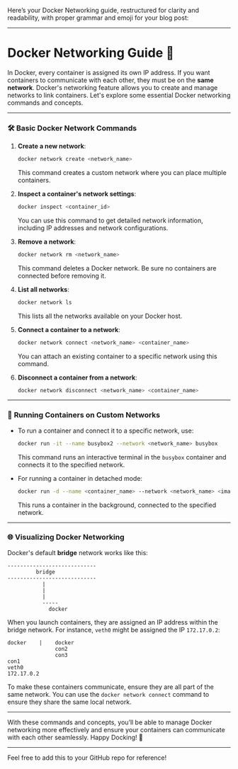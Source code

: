 Here’s your Docker Networking guide, restructured for clarity and readability, with proper grammar and emoji for your blog post:

---

# Docker Networking Guide 🐳

In Docker, every container is assigned its own IP address. If you want containers to communicate with each other, they must be on the **same network**. Docker's networking feature allows you to create and manage networks to link containers. Let's explore some essential Docker networking commands and concepts.

---

### 🛠️ **Basic Docker Network Commands**

1. **Create a new network**:
   ```bash
   docker network create <network_name>
   ```
   This command creates a custom network where you can place multiple containers.

2. **Inspect a container's network settings**:
   ```bash
   docker inspect <container_id>
   ```
   You can use this command to get detailed network information, including IP addresses and network configurations.

3. **Remove a network**:
   ```bash
   docker network rm <network_name>
   ```
   This command deletes a Docker network. Be sure no containers are connected before removing it.

4. **List all networks**:
   ```bash
   docker network ls
   ```
   This lists all the networks available on your Docker host.

5. **Connect a container to a network**:
   ```bash
   docker network connect <network_name> <container_name>
   ```
   You can attach an existing container to a specific network using this command.

6. **Disconnect a container from a network**:
   ```bash
   docker network disconnect <network_name> <container_name>
   ```

---

### 🚀 **Running Containers on Custom Networks**

- To run a container and connect it to a specific network, use:
   ```bash
   docker run -it --name busybox2 --network <network_name> busybox
   ```
   This command runs an interactive terminal in the `busybox` container and connects it to the specified network.

- For running a container in detached mode:
   ```bash
   docker run -d --name <container_name> --network <network_name> <image_name>
   ```
   This runs a container in the background, connected to the specified network.

---

### 🌐 **Visualizing Docker Networking**

Docker's default **bridge** network works like this:

```
----------------------------
         bridge
----------------------------
           |
           |
           |
           -----
             docker
```

When you launch containers, they are assigned an IP address within the bridge network. For instance, `veth0` might be assigned the IP `172.17.0.2`:

```
docker    |    docker
               con2
               con3  
con1
veth0
172.17.0.2
```

To make these containers communicate, ensure they are all part of the same network. You can use the `docker network connect` command to ensure they share the same local network.

---

With these commands and concepts, you’ll be able to manage Docker networking more effectively and ensure your containers can communicate with each other seamlessly. Happy Docking! 🐳

---

Feel free to add this to your GitHub repo for reference!
